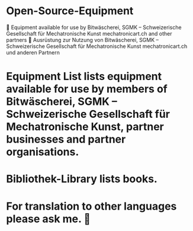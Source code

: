 # Open-Source-Equipment
🙂 Equipment available for use by Bitwäscherei, SGMK – Schweizerische Gesellschaft für Mechatronische Kunst mechatronicart.ch and other partners
🙂 Ausrüstung zur Nutzung von Bitwäscherei, SGMK – Schweizerische Gesellschaft für Mechatronische Kunst mechatronicart.ch und anderen Partnern

# Equipment List lists equipment available for use by members of Bitwäscherei, SGMK – Schweizerische Gesellschaft für Mechatronische Kunst, partner businesses and partner organisations.

# Bibliothek-Library lists books.

# For translation to other languages please ask me. 🙂
